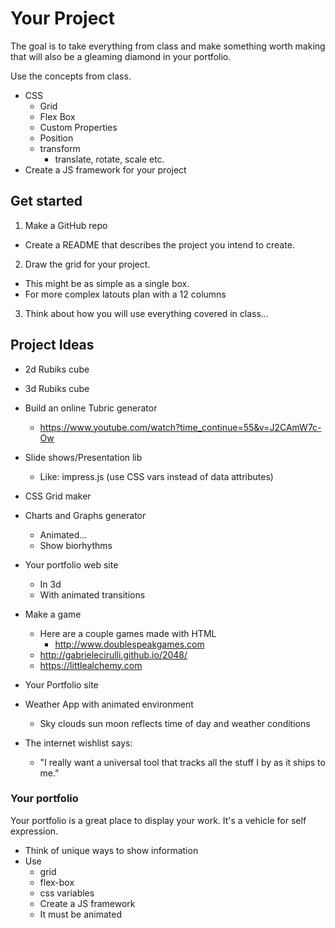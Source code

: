 # Your Project 

The goal is to take everything from class and make 
something worth making that will also be a gleaming
diamond in your portfolio. 

Use the concepts from class. 

- CSS 
  - Grid
  - Flex Box
  - Custom Properties
  - Position
  - transform
    - translate, rotate, scale etc.
- Create a JS framework for your project
  

## Get started 

1. Make a GitHub repo 
  - Create a README that describes the project you 
  intend to create. 
2. Draw the grid for your project. 
  - This might be as simple as a single box. 
  - For more complex latouts plan with a 12 columns
3. Think about how you will use everything covered 
in class...

## Project Ideas 

- 2d Rubiks cube
- 3d Rubiks cube
- Build an online Tubric generator
  - https://www.youtube.com/watch?time_continue=55&v=J2CAmW7c-Ow
- Slide shows/Presentation lib
  - Like: impress.js (use CSS vars instead of data attributes)
- CSS Grid maker
- Charts and Graphs generator
  - Animated...
  - Show biorhythms
- Your portfolio web site
  - In 3d
  - With animated transitions
- Make a game 
  - Here are a couple games made with HTML
    - http://www.doublespeakgames.com
  - http://gabrielecirulli.github.io/2048/
  - https://littlealchemy.com
- Your Portfolio site
- Weather App with animated environment
  - Sky clouds sun moon reflects time of day and weather conditions
  
- The internet wishlist says: 
  - "I really want a universal tool that tracks all the stuff I by as it ships to me."
  
### Your portfolio

Your portfolio is a great place to display your work. 
It's a vehicle for self expression. 

- Think of unique ways to show information
- Use
  - grid
  - flex-box
  - css variables
  - Create a JS framework
  - It must be animated
  

  